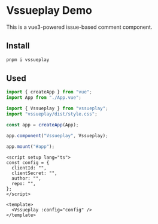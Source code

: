 # Vssueplay Demo

This is a vue3-powered issue-based comment component.

## Install

```bash
pnpm i vssueplay
```

## Used

```ts
import { createApp } from "vue";
import App from "./App.vue";

import { Vssueplay } from "vssueplay";
import "vssueplay/dist/style.css";

const app = createApp(App);

app.component("Vssueplay", Vssueplay);

app.mount("#app");
```

```vue
<script setup lang="ts">
const config = {
  clientId: "",
  clientSecret: "",
  author: "",
  repo: "",
};
</script>

<template>
  <Vssueplay :config="config" />
</template>
```
